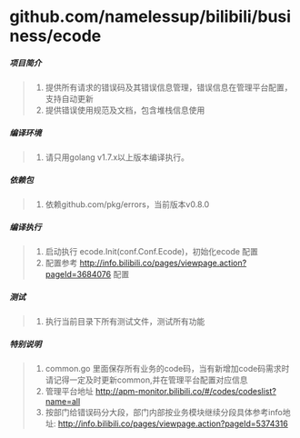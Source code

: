 # github.com/namelessup/bilibili/business/ecode

##### 项目简介
> 1. 提供所有请求的错误码及其错误信息管理，错误信息在管理平台配置，支持自动更新
> 2. 提供错误使用规范及文档，包含堆栈信息使用

##### 编译环境
> 1. 请只用golang v1.7.x以上版本编译执行。

##### 依赖包
> 1. 依赖github.com/pkg/errors，当前版本v0.8.0

##### 编译执行
> 1. 启动执行 ecode.Init(conf.Conf.Ecode)，初始化ecode 配置
> 2. 配置参考 http://info.bilibili.co/pages/viewpage.action?pageId=3684076 配置

##### 测试
> 1. 执行当前目录下所有测试文件，测试所有功能

##### 特别说明
> 1. common.go 里面保存所有业务的code码，当有新增加code码需求时请记得一定及时更新common,并在管理平台配置对应信息
> 2. 管理平台地址 http://apm-monitor.bilibili.co/#/codes/codeslist?name=all
> 3. 按部门给错误码分大段，部门内部按业务模块继续分段具体参考info地址: http://info.bilibili.co/pages/viewpage.action?pageId=5374316